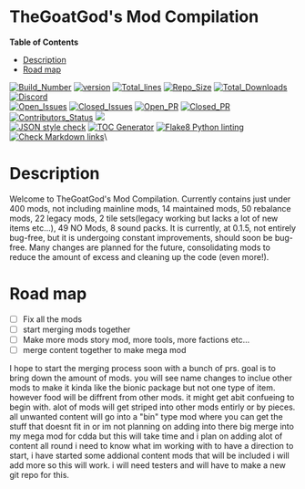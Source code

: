 # **TheGoatGod's Mod Compilation**

<!-- START doctoc generated TOC please keep comment here to allow auto update -->
<!-- DON'T EDIT THIS SECTION, INSTEAD RE-RUN doctoc TO UPDATE -->
**Table of Contents**

- [Description](#Description)
- [Road map](#road-map)
<!-- END doctoc generated TOC please keep comment here to allow auto update -->

<!-- https://shields.io/category/build // for updating badges -->
[![Build_Number](https://img.shields.io/badge/CDDA_Build%3A-%2311458-blue)](https://github.com/CleverRaven/Cataclysm-DDA)
[![version](https://img.shields.io/badge/GMC_version-0.1.6-blue)](https://github.com/GMC-Modding-Team/Community-Mod-Compilation-redux/releases/tag/v0.1.6)
[![Total_lines](https://img.shields.io/tokei/lines/github/GMC-Modding-Team/Community-Mod-Compilation-redux)](https://github.com/GMC-Modding-Team/Community-Mod-Compilation-redux/graphs/code-frequency)
[![Repo_Size](https://img.shields.io/github/repo-size/GMC-Modding-Team/Community-Mod-Compilation-redux)](https://github.com/GMC-Modding-Team/Community-Mod-Compilation-redux/graphs/code-frequency)
[![Total_Downloads](https://img.shields.io/github/downloads/GMC-Modding-Team/Community-Mod-Compilation-redux/total)](https://github.com/GMC-Modding-Team/Community-Mod-Compilation-redux/releases)
[![Discord](https://img.shields.io/discord/682148537752223765?label=Discord)](https://discord.gg/sk8HHF6sMY)\
[![Open_Issues](https://img.shields.io/github/issues-raw/GMC-Modding-Team/Community-Mod-Compilation-redux)](https://github.com/GMC-Modding-Team/Community-Mod-Compilation-redux/issues)
[![Closed_Issues](https://img.shields.io/github/issues-closed-raw/GMC-Modding-Team/Community-Mod-Compilation-redux)](https://github.com/GMC-Modding-Team/Community-Mod-Compilation-redux/issues?q=is%3Aissue+is%3Aclosed)
[![Open_PR](https://img.shields.io/github/issues-pr-raw/GMC-Modding-Team/Community-Mod-Compilation-redux)](https://github.com/GMC-Modding-Team/Community-Mod-Compilation-redux/pulls)
[![Closed_PR](https://img.shields.io/github/issues-pr-closed-raw/GMC-Modding-Team/Community-Mod-Compilation-redux)](https://github.com/GMC-Modding-Team/Community-Mod-Compilation-redux/pulls?q=is%3Apr+is%3Aclosed)
[![Contributors_Status](https://img.shields.io/github/contributors-anon/GMC-Modding-Team/Community-Mod-Compilation-redux)](https://github.com/GMC-Modding-Team/Community-Mod-Compilation-redux/graphs/contributors)
<a href="https://gitlocalize.com/repo/5745/whole_project?utm_source=badge"> <img src="https://gitlocalize.com/repo/5745/whole_project/badge.svg" /> </a>\
[![JSON style check](https://github.com/GMC-Modding-Team/Community-Mod-Compilation-redux/actions/workflows/json_push.yml/badge.svg)](https://github.com/GMC-Modding-Team/Community-Mod-Compilation-redux/actions/workflows/json_push.yml)
[![TOC Generator](https://github.com/GMC-Modding-Team/Community-Mod-Compilation-redux/actions/workflows/toc.yml/badge.svg)](https://github.com/GMC-Modding-Team/Community-Mod-Compilation-redux/actions/workflows/toc.yml)
[![Flake8 Python linting](https://github.com/GMC-Modding-Team/Community-Mod-Compilation-redux/actions/workflows/flake8.yml/badge.svg)](https://github.com/GMC-Modding-Team/Community-Mod-Compilation-redux/actions/workflows/flake8.yml)
[![Check Markdown links](https://github.com/GMC-Modding-Team/Community-Mod-Compilation-redux/actions/workflows/Check_Markdown_links.yml/badge.svg)](https://github.com/GMC-Modding-Team/Community-Mod-Compilation-redux/actions/workflows/Check_Markdown_links.yml)\


# Description
Welcome to TheGoatGod's Mod Compilation. Currently contains just under 400 mods, not including mainline mods, 14 maintained mods, 50 rebalance mods, 22 legacy mods, 2 tile sets(legacy working but lacks a lot of new items etc...), 49 NO Mods, 8 sound packs. It is currently, at 0.1.5, not entirely bug-free, but it is undergoing constant improvements, should soon be bug-free. Many changes are planned for the future, consolidating mods to reduce the amount of excess and cleaning up the code (even more!).

# Road map

- [ ] Fix all the mods
- [ ] start merging mods together
- [ ] Make more mods story mod, more tools, more factions etc...
- [ ] merge content together to make mega mod

I hope to start the merging process soon with a bunch of prs. goal is to bring down the amount of mods. you will see name changes to inclue other mods to make it kinda like the bionic package but not one type of item. however food will be diffrent from other mods. it might get abit confueing to begin with. alot of mods will get striped into other mods entirly or by pieces. all unwanted content will go into a "bin" type mod where you can get the stuff that doesnt fit in or im not planning on adding into there big merge into my mega mod for cdda but this will take time and i plan on adding alot of content all round i need to know what im working with to have a direction to start, i have started some addional content mods that will be included i will add more so this will work. i will need testers and will have to make a new git repo for this.
